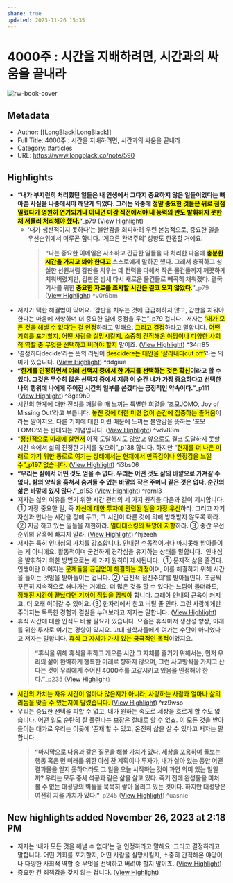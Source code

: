 ```yaml
---
share: true
updated: 2023-11-26 15:35
---
```


# 4000주 : 시간을 지배하려면, 시간과의 싸움을 끝내라

![rw-book-cover](https://longblack-contens.s3.ap-northeast-2.amazonaws.com/image/20230221/1676972778f09d9f5ae2397f9c5280f51a8bd6e97c.png)

## Metadata
- Author: [[LongBlack|LongBlack]]
- Full Title: 4000주 : 시간을 지배하려면, 시간과의 싸움을 끝내라
- Category: #articles
- URL: https://www.longblack.co/note/590

## Highlights
- **“내가 부지런히 처리했던 일들은 내 인생에서 그다지 중요하지 않은 일들이었다는 뼈아픈 사실을 나중에서야 깨닫게 되었다. 그러는 와중에 <mark class="hltr-red">정말 중요한 것들은 뒤로 점점 밀렸다가 영원히 연기되거나 아니면 마감 직전에서야 내 능력의 반도 발휘하지 못한 채 서둘러 처리해야 했다.</mark>”**_p79 ([View Highlight](https://read.readwise.io/read/01gt5jf9dza2jdb0dr7gyzcz0m))
	- ‘내가 생산적이지 못하다’는 불안감을 회피하려 우린 본능적으로, 중요한 일을 우선순위에서 미루곤 합니다. ‘게으른 완벽주의’ 성향도 한몫할 거예요. 
	  > **“나는 중요한 이메일은 사소하고 긴급한 일들을 다 처리한 다음에 <mark class="hltr-red">충분한 시간을 가지고 봐야 한다고</mark> 스스로에게 말하곤 했다. 그래서 충직하고 성실한 선원처럼 갑판을 치우는 데 전력을 다해서 작은 물건들까지 깨끗하게 치워버렸지만, 갑판은 밤새 다시 새로운 물건들로 빼곡히 채워졌다. 결국 기사를 위한 <mark class="hltr-red">중요한 자료를 조사할 시간은 결코 오지 않았다.</mark>”**_p79 ([View Highlight](https://read.readwise.io/read/01gt5jmxn1xcqrts4qxfpfr1td)) ^v0r6bm
- 저자가 택한 해결법이 있어요. ‘갑판을 치우는 것에 급급해하지 않고, 갑판을 치워야 한다는 마음에 저항하며 더 중요한 일에 중점을 두는”_p79 겁니다. 
  저자는 <mark class="hltr-red">‘내가 모든 것을 해낼 수 없다’는 걸 인정</mark>하라고 말해요. <mark class="hltr-red">그리고 결정</mark>하라고 말합니다. <mark class="hltr-red">어떤 기회를 포기할지, 어떤 사람을 실망시킬지, 소중히 간직해온 야망이나 다양한 사회적 역할 중 무엇을 선택하고 버려야 할지</mark> 말이죠. ([View Highlight](https://read.readwise.io/read/01gt5jqvm0b59g8xtbcxgvgh2e)) ^34rr85
- ‘결정하다decide’라는 뜻의 라틴어 <mark class="hltr-red">descidere는 대안을 ‘잘라내다cut off’</mark>라는 의미가 있습니다. ([View Highlight](https://read.readwise.io/read/01gt5jrdw9c8c5jfq5rje6ppqt)) ^ddgiue
- **“<mark class="hltr-red">한계를 인정하면서 여러 선택지 중에서 한 가지를 선택하는 것은 확신</mark>이라고 할 수 있다. 그것은 무수히 많은 선택지 중에서 지금 이 순간 내가 가장 중요하다고 선택한 나의 행위에 나에게 주어진 시간의 일부를 쏟겠다는 긍정적인 약속이다.”**_p111 ([View Highlight](https://read.readwise.io/read/01gt5jrwfkazpeh4t9n6aygd0m)) ^8ge9h0
- 시간의 한계에 대한 진리를 깨달을 때 느끼는 특별한 희열을 ‘조모JOMO, Joy of Missing Out’라고 부릅니다. <mark class="hltr-red">놓친 것에 대한 미련 없이 순간에 집중하는 즐거움</mark>이라는 말이지요. 다른 기회에 대한 미련 때문에 느끼는 불안감을 뜻하는 ‘포모FOMO’와는 반대되는 개념입니다. ([View Highlight](https://read.readwise.io/read/01gt5jv0zq3j6pjp067s4ct8p8)) ^vdv83m
- “<mark class="hltr-red">정신적으로 미래에 살면서</mark> 아직 도달하지도 않았고 앞으로도 결코 도달하지 못할 시간 속에서 삶의 진정한 가치를 찾으려”_p138 합니다. 하지만 “<mark class="hltr-red">현재를 더 나은 미래로 가기 위한 통로로 여기는 상태에서는 현재에서 만족감이나 안정감을 느낄 수”_p197 없습니다. </mark>([View Highlight](https://read.readwise.io/read/01gt5ydhjq0dmgvrgq1vs5c5pr)) ^i3bs06
- **“우리는 삶에서 어떤 것도 얻을 수 없다. 우리는 어떤 것도 삶의 바깥으로 가져갈 수 없다. 삶의 양식을 훔쳐서 숨겨둘 수 있는 바깥의 작은 주머니 같은 것은 없다. 순간의 삶은 바깥에 있지 않다.”**_p153 ([View Highlight](https://read.readwise.io/read/01gt5ye6qmaxjmnsvet1gg8x2a)) ^rernl3
- 저자는 삶의 여유를 얻기 위한 시간 관리의 세 가지 원칙을 다음과 같이 제시합니다.
  ① 가장 중요한 일, 즉 <mark class="hltr-red">자신에 대한 투자에 관련된 일을 가장 우선</mark>하라. 그리고 자기 자신과 만나는 시간을 정해 두고, 그 시간이 다른 것에 의해 방해받지 않도록 하라. 
  ② 지금 하고 있는 일들을 제한하라. <mark class="hltr-red">멀티태스킹의 욕망에 저항</mark>하라.
  ③ 중간 우선순위의 유혹에 빠지지 말라. ([View Highlight](https://read.readwise.io/read/01gt5yfjscqjfkvak8safakazm)) ^hjzeeh
- 저자는 특히 인내심의 가치를 강조합니다. 인내란 수동적이거나 마지못해 받아들이는 게 아니에요. 활동적이며 굳건하게 경각심을 유지하는 상태를 말합니다. 
  인내심을 발휘하기 위한 방법으로는 세 가지 원칙이 제시됩니다. 
  ① 문제적 삶을 즐긴다. 인생이란 이어지는 <mark class="hltr-red">문제들을 끊임없이 해결하는 과정</mark>이며, 이를 해결하기 위해 시간을 들이는 것임을 받아들이는 겁니다.
  ② ‘급진적 점진주의’를 받아들인다. 조금씩 꾸준히 지속적으로 해나가는 거예요. 더 많은 것을 할 수 있다는 느낌이 들더라도, <mark class="hltr-red">정해진 시간이 끝났다면 기꺼이 작업을 멈춰야</mark> 합니다. 그래야 인내의 근육이 커지고, 더 오래 이어갈 수 있어요.
  ③ 한자리에서 참고 버틸 줄 안다. 그런 사람에게만 주어지는 독특한 경험과 결실을 누려보라고 저자는 말합니다. ([View Highlight](https://read.readwise.io/read/01gt5yjb2xepcz2x3dcsnwnw36))
- 휴식 시간에 대한 인식도 바꿀 필요가 있습니다. 요즘은 휴식마저 생산성 향상, 미래를 위한 투자로 여기는 경향이 있지요. 고대 철학자들에게 여가는 수단이 아니었다고 저자는 말합니다. <mark class="hltr-red">휴식 그 자체가 가치 있는 궁극적인 목적</mark>이었지요. 
  > **“휴식을 위해 휴식을 취하고 게으른 시간 그 자체를 즐기기 위해서는, 먼저 우리의 삶이 완벽하게 행복한 미래로 향하지 않으며, 그런 사고방식을 가지고 산다는 것이 우리에게 주어진 4000주를 고갈시키고 있음을 인정해야 한다.”**_p235 ([View Highlight](https://read.readwise.io/read/01gt5yks59jz0m0xr4hgsfemt6))
- <mark class="hltr-red">시간의 가치는 자유 시간이 얼마나 많은지가 아니라, 사랑하는 사람과 얼마나 삶의 리듬을 맞출 수 있는지에 달렸습니다. </mark>([View Highlight](https://read.readwise.io/read/01gt5ymgrrfb582222v29wpqbf)) ^rz9wso
- 우리는 중요한 선택을 피할 수 없고, 내가 원하는 속도로 세상을 흐르게 할 수도 없습니다. 어떤 일도 순탄히 잘 풀린다는 보장은 절대로 할 수 없죠. 이 모든 것을 받아들이는 대가로 우리는 이곳에 ‘존재’할 수 있고, 온전히 삶을 살 수 있다고 저자는 말합니다.
  > **“마지막으로 다음과 같은 질문을 해볼 가치가 있다. 세상을 포용하며 돌보는 행동 혹은 먼 미래를 위한 야심 찬 계획이나 투자가, 내가 살아 있는 동안 어떤 결과물을 얻지 못하더라도 그 일을 오늘 시작하는 것이 과연 의미 있는 일일까? 우리는 모두 중세 석공과 같은 삶을 살고 있다. 죽기 전에 완성물을 미처 볼 수 없는 대성당의 벽돌을 묵묵히 쌓아 올리고 있는 것이다. 하지만 대성당은 여전히 지을 가치가 있다.”**_p245 ([View Highlight](https://read.readwise.io/read/01gt5ypfpmpn7n7vm4aymvhpep)) ^uasnie

## New highlights added November 26, 2023 at 2:18 PM
- 저자는 ‘내가 모든 것을 해낼 수 없다’는 걸 인정하라고 말해요. 그리고 결정하라고 말합니다. 어떤 기회를 포기할지, 어떤 사람을 실망시킬지, 소중히 간직해온 야망이나 다양한 사회적 역할 중 무엇을 선택하고 버려야 할지 말이죠. ([View Highlight](https://read.readwise.io/read/01hfx8vyymxpkqj0mw6v88jgk9))
- 중요한 건 죄책감을 갖지 않는 겁니다. ([View Highlight](https://read.readwise.io/read/01hfx8wgrax7c8r4ez830h2jfw))